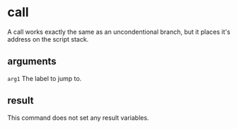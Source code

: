 # call

A call works exactly the same as an uncondentional branch, but it places it's address on the script stack.

## arguments

`arg1` The label to jump to.

## result

This command does not set any result variables.
